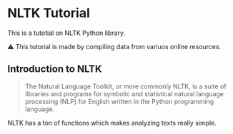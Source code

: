 # NLTK Tutorial

This is a tutotial on NLTK Python library. 

:warning: This tutorial is made by compiling data from variuos online resources.

## Introduction to NLTK

> The Natural Language Toolkit, or more commonly NLTK, is a suite of libraries and programs for symbolic and statistical natural language processing (NLP) for English written in the Python programming language.

NLTK has a ton of functions which makes analyzing texts really simple. 
